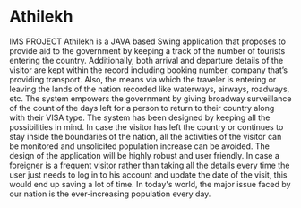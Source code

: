 # Athilekh
IMS PROJECT
Athilekh is a JAVA based Swing application that proposes to provide aid to the government by keeping a track of the number of tourists entering the country. Additionally, both arrival and departure details of the visitor are kept within the record including booking number, company that’s providing transport. Also, the means via which the traveler is entering or leaving the lands of the nation recorded like waterways, airways, roadways, etc. The system empowers the government by giving broadway surveillance of the count of the days left for a person to return to their country along with their VISA type.
The system has been designed by keeping all the possibilities in mind. In case the visitor has left the country or continues to stay inside the boundaries of the nation, all the activities of the visitor can be monitored and unsolicited population increase can be avoided. The design of the application will be highly robust and user friendly. In case a foreigner is a frequent visitor rather than taking all the details every time the user just needs to log in to his account and update the date of the visit, this would end up saving a lot of time. In today's world, the major issue faced by our nation is the ever-increasing population every day.
